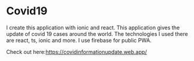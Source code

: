# Covid19
I create this application with ionic and react. This application gives the update of covid 19 cases around the world.
The technologies I used there are react, ts, ionic and more.
I use firebase for public PWA. 

Check out here:https://covidinformationupdate.web.app/

